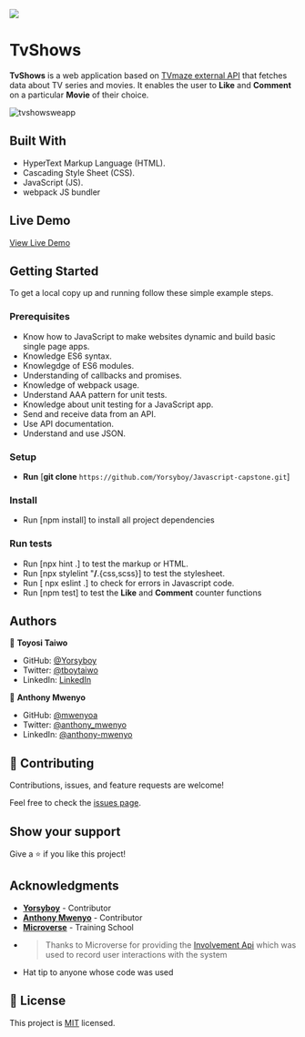 
![](https://img.shields.io/badge/Microverse-blueviolet)
# TvShows
**TvShows** is a web application based on [TVmaze external API](https://www.tvmaze.com/api) that fetches data about TV series and movies. It enables the user to **Like** and **Comment** on a particular **Movie** of their choice.

![tvshowsweapp](https://user-images.githubusercontent.com/28694196/169646207-6a3d5916-e035-4157-86b5-3f815893eb19.png)

## Built With

- HyperText Markup Language (HTML).
- Cascading Style Sheet (CSS).
- JavaScript (JS).
- webpack JS bundler

## Live Demo

[View Live Demo](https://yorsyboy.github.io/Javascript-capstone/)
## Getting Started
To get a local copy up and running follow these simple example steps.

### Prerequisites
- Know how to JavaScript to make websites dynamic and build basic single page apps.
- Knowledge ES6 syntax.
- Knowlegdge  of ES6 modules.
- Understanding of callbacks and promises.
- Knowledge of webpack usage.
- Understand AAA pattern for unit tests.
- Knowledge about unit testing for a JavaScript app.
- Send and receive data from an API.
- Use API documentation.
- Understand and use JSON.

### Setup
- **Run** [**git clone** ```https://github.com/Yorsyboy/Javascript-capstone.git```]

### Install
- Run [npm install] to install all project dependencies

### Run tests
- Run [npx hint .] to test the markup or HTML.
- Run [npx stylelint "**/**.{css,scss}] to test the stylesheet.
- Run [ npx eslint .] to check for errors in Javascript code.
- Run [npm test] to test the **Like** and **Comment** counter functions

## Authors

👤 **Toyosi Taiwo**
- GitHub: [@Yorsyboy](https://github.com/Yorsyboy)
- Twitter: [@tboytaiwo](https://twitter.com/Tboytaiwo)
- LinkedIn: [LinkedIn](https://linkedin.com/in/taiwo-toyosi)

👤 **Anthony Mwenyo**
- GitHub: [@mwenyoa](https://github.com/mwenyoa)
- Twitter: [@anthony_mwenyo](https://twitter.com/anthony_mwenyo)
- LinkedIn: [@anthony-mwenyo](https://www.linkedin.com/in/anthony-mwenyo)


## 🤝 Contributing

Contributions, issues, and feature requests are welcome!

Feel free to check the [issues page](../../issues/).

## Show your support

Give a ⭐️ if you like this project!

## Acknowledgments
  - [**Yorsyboy**](https://github.com/Yorsyboy) - Contributor
  - [**Anthony Mwenyo**](https://github.com/mwenyoa) - Contributor
  - [**Microverse**](https://www.microverse.org/) - Training School
  - > Thanks to Microverse  for providing the <a href="https://www.notion.so/Involvement-API-869e60b5ad104603aa6db59e08150270">Involvement Api</a> which was used to record user interactions with the system
  - Hat tip to anyone whose code was used

## 📝 License

This project is [MIT](./MIT.md) licensed.
